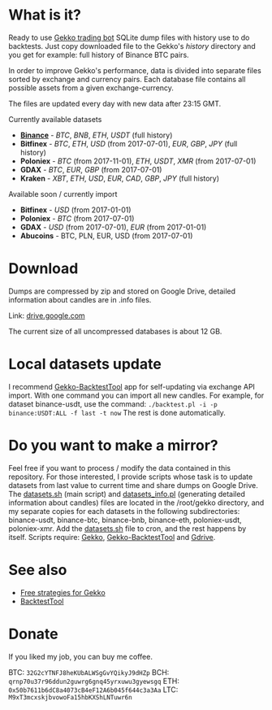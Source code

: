 # What is it?
Ready to use [Gekko trading bot](https://github.com/askmike/gekko) SQLite dump files with history use to do backtests. Just copy downloaded file to the Gekko's *history* directory and you get for example: full history of Binance BTC pairs.

In order to improve Gekko's performance, data is divided into separate files sorted by exchange and currency pairs. Each database file contains all possible assets from a given exchange-currency.

The files are updated every day with new data after 23:15 GMT.

Currently available datasets 
- **[Binance](https://www.binance.com/?ref=17905068)** - *BTC*, *BNB*, *ETH*, *USDT* (full history)
- **Bitfinex** - *BTC*, *ETH*, *USD* (from 2017-07-01), *EUR*, *GBP*, *JPY* (full history) 
- **Poloniex** - *BTC* (from 2017-11-01), *ETH*, *USDT*, *XMR* (from 2017-07-01)
- **GDAX** - *BTC*, *EUR*, *GBP* (from 2017-07-01)
- **Kraken** - *XBT*, *ETH*, *USD*, *EUR*, *CAD*, *GBP*, *JPY* (full history)

Available soon / currently import
- **Bitfinex** - *USD* (from 2017-01-01)
- **Poloniex** - *BTC* (from 2017-07-01)
- **GDAX** - *USD* (from 2017-07-01), *EUR* (from 2017-01-01)
- **Abucoins** - BTC, PLN, EUR, USD (from 2017-07-01)

# Download
Dumps are compressed by zip and stored on Google Drive, detailed information about candles are in .info files. 

Link: [drive.google.com](https://goo.gl/KVpVVR)

The current size of all uncompressed databases is about 12 GB.

# Local datasets update
I recommend [Gekko-BacktestTool](https://github.com/xFFFFF/Gekko-BacktestTool) app for self-updating via exchange API import. With one command you can import all new candles. For example, for dataset binance-usdt, use the command:
`./backtest.pl -i -p binance:USDT:ALL -f last -t now`
The rest is done automatically.

# Do you want to make a mirror?
Feel free if you want to process / modify the data contained in this repository. For those interested, I provide scripts whose task is to update datasets from last value to current time and share dumps on Google Drive. The [datasets.sh](datasets.sh) (main script) and [datasets_info.pl](datasets_info.pl) (generating detailed information about candles) files are located in the /root/gekko directory, and my separate copies for each datasets in the following subdirectories: binance-usdt, binance-btc, binance-bnb, binance-eth, poloniex-usdt, poloniex-xmr. Add the [datasets.sh](datasets.sh) file to cron, and the rest happens by itself. Scripts require: [Gekko](https://github.com/askmike/gekko), [Gekko-BacktestTool](https://github.com/xFFFFF/Gekko-BacktestTool) and [Gdrive](https://github.com/prasmussen/gdrive).

# See also
- [Free strategies for Gekko](https://github.com/xFFFFF/Gekko-Strategies)
- [BacktestTool](https://github.com/xFFFFF/Gekko-BacktestTool)

# Donate
If you liked my job, you can buy me coffee.

BTC: `32G2cYTNFJ8heKUbALWSgGvYQikyJ9dHZp`
BCH: `qrnp70u37r96ddun2guwrg6gnq45yrxuwu3gyewsgq`
ETH: `0x50b7611b6dC8a4073cB4eF12A6b045f644c3a3Aa`
LTC: `M9xT3mcxskjbvowoFa15hbKXShLNTuwr6n`
